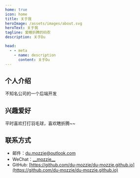 ```yaml
---
home: true
icon: home
title: 关于我
heroImage: /assets/images/about.svg
heroText: 关于我
tagline: 爱瞎折腾的码农
description: 关于Du

head:
  - - meta
    - name: description
      content: 关于Du
---
```


## 个人介绍
不知名公司的一个后端开发


## 兴趣爱好

<!-- prettier-ignore -->
平时喜欢打打羽毛球，喜欢瞎折腾~~

## 联系方式

- 邮件：[du.mozzie@outlook.com](mailto:du.mozzie@outlook.com)
- WeChat：[\_\_mozzie\_\_](https://raw.githubusercontent.com/du-mozzie/PicGo/master/images/wechat.jpg)
- GitHub: [https://github.com/du-mozzie/du-mozzie.github.io](https://github.com/du-mozzie/du-mozzie.github.io)